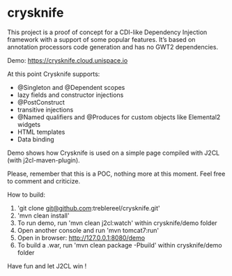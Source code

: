 # crysknife

This project is a proof of concept for a CDI-like Dependency Injection framework with a support of some popular features. It’s based on annotation processors code generation and has no GWT2 dependencies.

Demo: https://crysknife.cloud.unispace.io

At this point Crysknife supports:

* @Singleton and @Dependent scopes
* lazy fields and constructor injections
* @PostConstruct
* transitive injections
* @Named qualifiers and @Produces for custom objects like Elemental2 widgets
* HTML templates
* Data binding

Demo shows how Crysknife is used on a simple page compiled with J2CL (with j2cl-maven-plugin).


Please, remember that this is a POC, nothing more at this moment.
Feel free to comment and criticize.

How to build:
1. 'git clone git@github.com:treblereel/crysknife.git'
2. 'mvn clean install'
3. To run demo, run 'mvn clean j2cl:watch' within crysknife/demo folder</br>
4. Open another console and run 'mvn tomcat7:run'
5. Open in browser: http://127.0.0.1:8080/demo
5. To build a .war, run 'mvn clean package -Pbuild' within crysknife/demo folder


Have fun and let J2CL win !
